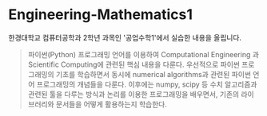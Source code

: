 # Engineering-Mathematics1

한경대학교 컴퓨터공학과 2학년 과목인 '공업수학1'에서 실습한 내용을 올립니다.

>파이썬(Python) 프로그래밍 언어를 이용하여 Computational Engineering 과 Scientific Computing에 관련된 핵심 내용을 다룬다. 우선적으로 파이썬 프로그래밍의 기초를 학습하면서 동시에 numerical algorithms과 관련된 파이썬 언어 프로그래밍의 개념들을 다룬다. 이후에는 numpy, scipy 등 수치 알고리즘과 관련된 툴을 다루는 방식과 논리를 이용한 프로그래밍을 배우면서, 기존의 라이브러리와 문서들을 어떻게 활용하는지 학습한다.
